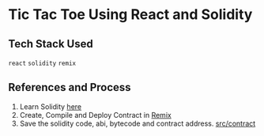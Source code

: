 # Tic Tac Toe Using React and Solidity

## Tech Stack Used

`react` `solidity` `remix`

## References and Process

1. Learn Solidity [here](https://www.youtube.com/playlist?list=PLJ-On9rG7_LR9GlWDbrrcPlE8_cJSUp1s)
2. Create, Compile and Deploy Contract in [Remix](https://remix.ethereum.org/)
3. Save the solidity code, abi, bytecode and contract address. [src/contract](./src/contract)
